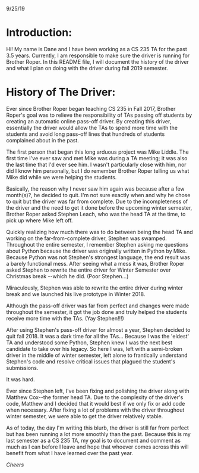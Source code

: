 9/25/19

# Introduction: #

Hi! My name is Dane and I have been working as a CS 235 TA for the past 3.5
years. Currently, I am responsible to make sure the driver is running for
Brother Roper. In this README file, I will document the history of the
driver and what I plan on doing with the driver during fall 2019 semester.



# History of The Driver: #

Ever since Brother Roper began teaching CS 235 in Fall 2017, Brother Roper's
goal was to relieve the responsibility of TAs passing off students by creating
an automatic online pass-off driver. By creating this driver, essentially the
driver would allow the TAs to spend more time with the students and avoid long
pass-off lines that hundreds of students complained about in the past.

The first person that began this long arduous project was Mike Liddle.
The first time I've ever saw and met Mike was during a TA meeting; it was also 
the last time that I'd ever see him. I wasn't particularly close with him, nor did I know him personally, but I do remember Brother Roper telling us what Mike did while we
were helping the students.

Basically, the reason why I never saw him again was because after a few 
month(s)?, he decided to quit. I'm not sure exactly when and why he chose
to quit but the driver was far from complete. Due to the incompleteness
of the driver and the need to get it done before the upcoming winter semester, 
Brother Roper asked Stephen Leach, who was the head TA at the time, to pick up where Mike left off.

Quickly realizing how much there was to do between being the head TA and working on the far-from-complete driver, Stephen was swamped. Throughout the entire semester, I remember
Stephen asking me questions about Python because the driver was originally written
in Python by Mike. Because Python was not Stephen's strongest language, the end result was a barely functional mess. After seeing what a mess it was, Brother Roper asked Stephen to rewrite the entire driver for Winter Semester over Christmas break --which he did. (Poor Stephen...)

Miraculously, Stephen was able to rewrite the entire driver during winter
break and we launched his live prototype in Winter 2018. 

Although the pass-off driver was far from perfect and changes were made throughout
the semester, it got the job done and truly helped the students receive more time 
with the TAs. (Yay Stephen!!!)

After using Stephen's pass-off driver for almost a year, Stephen decided to
quit fall 2018. It was a dark time for all the TAs... Because I was the 'eldest' TA
and understood some Python, Stephen knew I was the next best candidate to take over his legacy. So here I was, left with a semi-broken driver in the middle of winter semester, left alone to frantically understand Stephen's code and resolve critical issues that plagued the student's submissions. 

It was hard. 

Ever since Stephen left, I've been fixing and polishing the driver along with 
Matthew Cox--the former head TA. Due to the complexity of the driver's code,
Matthew and I decided that it would best if we only fix or add code when necessary.
After fixing a lot of problems with the driver throughout winter semester, we were
able to get the driver relatively stable.

As of today, the day I'm writing this blurb, the driver is still far from perfect
but has been running a lot more smoothly than the past. Because this is my last
semester as a CS 235 TA, my goal is to document and comment as much as I can before
I leave and hope that whoever comes across this will benefit from what I have
learned over the past year.

*Cheers*
